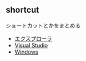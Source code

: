 ﻿## shortcut
ショートカットとかをまとめる

- [エクスプローラ](./explorer.md)
- [Visual Studio](./visualstdio.md)
- [Windows](./windows.md)